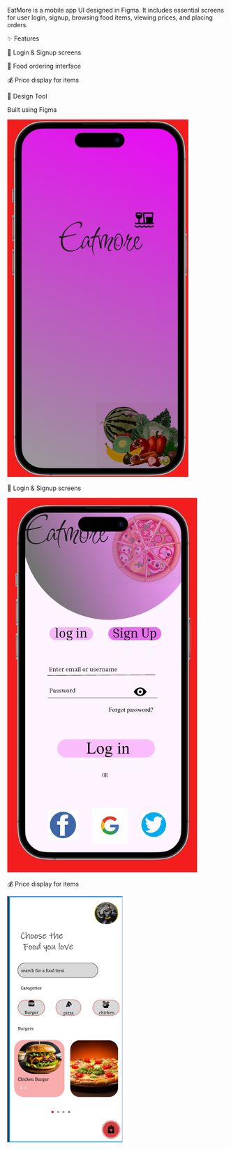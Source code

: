 EatMore is a mobile app UI designed in Figma. It includes essential screens for user login, signup, browsing food items, viewing prices, and placing orders.

✨ Features

🔐 Login & Signup screens

🛒 Food ordering interface

💰 Price display for items

📱 Design Tool

Built using Figma

![image alt](https://github.com/Vishwa12-code/Eatmore/blob/50efb346d16fd102a52d57ace72fb3db00c07010/Screenshot%202025-08-24%20212809.png)



🔐 Login & Signup screens

![image alt](https://github.com/Vishwa12-code/Eatmore/blob/cbfb950bef777bc9f8b0eb868248f187910956c4/screenshot.png)


💰 Price display for items


![image alt](https://github.com/Vishwa12-code/Eatmore/blob/06f082abfd8a11176077c4b9b110bb1f16b89555/Screenshot%20(3).png)


